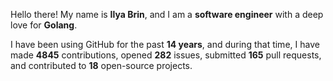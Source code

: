 Hello there! My name is **Ilya Brin**, and I am a **software engineer** with a deep love for **Golang**.

I have been using GitHub for the past **14 years**, and during that time, I have made **4845** contributions, opened **282** issues, submitted **165** pull requests, and contributed to **18** open-source projects.
